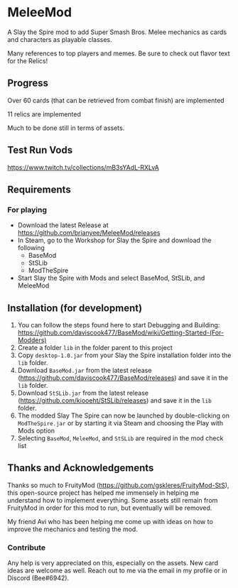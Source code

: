 # MeleeMod
A Slay the Spire mod to add Super Smash Bros. Melee mechanics as cards and characters as playable classes. 

Many references to top players and memes. Be sure to check out flavor text for the Relics!

## Progress
Over 60 cards (that can be retrieved from combat finish) are implemented

11 relics are implemented

Much to be done still in terms of assets.

## Test Run Vods
https://www.twitch.tv/collections/mB3sYAdL-RXLvA

## Requirements
### For playing
* Download the latest Release at https://github.com/brianyee/MeleeMod/releases
* In Steam, go to the Workshop for Slay the Spire and download the following
  * BaseMod
  * StSLib
  * ModTheSpire
* Start Slay the Spire with Mods and select BaseMod, StSLib, and MeleeMod

## Installation (for development)
1. You can follow the steps found here to start Debugging and Building: https://github.com/daviscook477/BaseMod/wiki/Getting-Started-(For-Modders)
1. Create a folder `lib` in the folder parent to this project
1. Copy `desktop-1.0.jar` from your Slay the Spire installation folder into the `lib` folder.
1. Download `BaseMod.jar` from the latest release (https://github.com/daviscook477/BaseMod/releases) and save it in the `lib` folder.
1. Download `StSLib.jar` from the latest release (https://github.com/kiooeht/StSLib/releases) and save it in the `lib` folder.
1. The modded Slay The Spire can now be launched by double-clicking on `ModTheSpire.jar` or by starting it via Steam and choosing the Play with Mods option
1. Selecting `BaseMod`, `MeleeMod`, and `StSLib` are required in the mod check list

## Thanks and Acknowledgements
Thanks so much to FruityMod (https://github.com/gskleres/FruityMod-StS), this open-source project has helped me immensely in helping me understand how to implement everything. Some assets still remain from FruityMod in order for this mod to run, but eventually will be removed.

My friend Avi who has been helping me come up with ideas on how to improve the mechanics and testing the mod.

### Contribute
Any help is very appreciated on this, especially on the assets. New card ideas are welcome as well. Reach out to me via the email in my profile or in Discord (Bee#6942).
